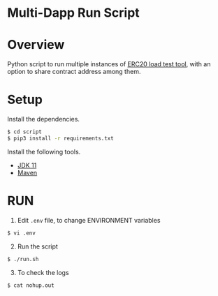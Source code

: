 # Multi-Dapp Run Script

# Overview

Python script to run multiple instances of [ERC20 load test tool](../README.md), with an option to share contract address among them.

# Setup

Install the dependencies.
```bash
$ cd script
$ pip3 install -r requirements.txt
```
Install the following tools.

* [JDK 11](https://adoptopenjdk.net/installation.html)
* [Maven](https://maven.apache.org/install.html)

# RUN

1. Edit `.env` file, to change ENVIRONMENT variables
```bash
$ vi .env
```

2. Run the script
```bash
$ ./run.sh
```

3. To check the logs
```bash
$ cat nohup.out
```
